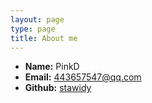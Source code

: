 ```yaml
---
layout: page
type: page
title: About me
---
```


* **Name:** PinkD
* **Email:** [443657547@qq.com](443657547@qq.com)
* **Github:** [stawidy](https://github.com/78848d676612)
